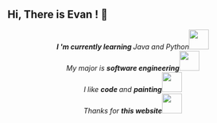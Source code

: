 ## Hi, There is Evan !  👋

<div align="center">
	<p>
	<em><b>I 'm currently learning </b>Java and Python</em><img src="https://media.giphy.com/media/dNgK7Ws7y176U/giphy.gif" width="40">
	</br>
	<em>My major is <b>software engineering</b></em><img src="https://media.giphy.com/media/y93slPbDMdeXJQONHa/giphy.gif" width="40">
	</br>
	<em>I like <b>code </b>and <b>painting</b></em><img src="https://media.giphy.com/media/TmngSmlDjzJfO/giphy.gif" width="40">
	</br>
	<em>Thanks for <b>this website</b></em><img src="https://media.giphy.com/media/du3J3cXyzhj75IOgvA/giphy.gif" width="40">
	</br>
	</p>
</div>
